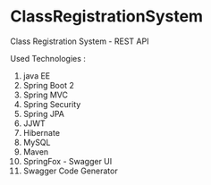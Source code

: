 # ClassRegistrationSystem
Class Registration System - REST API

Used Technologies : 
1. java EE 
2. Spring Boot 2
3. Spring MVC 
4. Spring Security
5. Spring JPA 
6. JJWT
7. Hibernate
8. MySQL
9. Maven
10. SpringFox - Swagger UI
11. Swagger Code Generator
